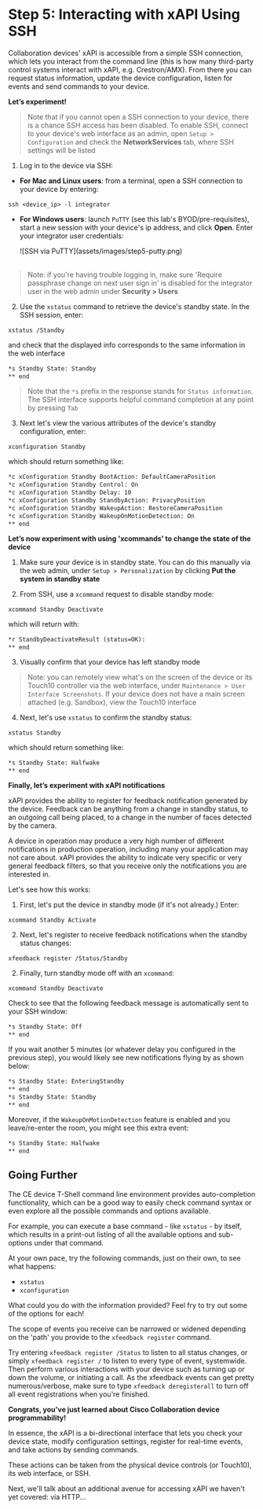 # Step 5: Interacting with xAPI Using SSH

Collaboration devices' xAPI is accessible from a simple SSH connection, which lets you interact from the command line (this is how many third-party control systems interact with xAPI, e.g. Crestron/AMX). From there you can request status information, update the device configuration, listen for events and send commands to your device.

**Let’s experiment!**

> Note that if you cannot open a SSH connection to your device, there is a chance SSH access has been disabled. To enable SSH, connect to your device's web interface as an admin, open `Setup > Configuration` and check the **NetworkServices** tab, where SSH settings will be listed

1. Log in to the device via SSH:
  * **For Mac and Linux users**: from a terminal, open a SSH connection to your device by entering:
  ```shell
  ssh <device_ip> -l integrator
  ```

  * **For Windows users**: launch `PuTTY` (see this lab's BYOD/pre-requisites), start a new session with your device's ip address, and click **Open**. Enter your integrator user credentials:

    <div align="left">![SSH via PuTTY](assets/images/step5-putty.png)</div><br/>

  > Note: if you're having trouble logging in, make sure 'Require passphrase change on next user sign in' is disabled for the integrator user in the web admin under **Security > Users**

2. Use the `xstatus` command to retrieve the device's standby state.  In the SSH session, enter:
```shell
xstatus /Standby
```
 and check that the displayed info corresponds to the same information in the web interface

   ```shell
   *s Standby State: Standby
   ** end
   ```
   > Note that the `*s` prefix in the response stands for `Status information`. The SSH interface supports helpful command completion at any point by pressing `Tab`

3. Next let's view the various attributes of the device's standby configuration, enter:
  ```shell
  xconfiguration Standby
  ```
  which should return something like:
  ```shell
  *c xConfiguration Standby BootAction: DefaultCameraPosition
  *c xConfiguration Standby Control: On
  *c xConfiguration Standby Delay: 10
  *c xConfiguration Standby StandbyAction: PrivacyPosition
  *c xConfiguration Standby WakeupAction: RestoreCameraPosition
  *c xConfiguration Standby WakeupOnMotionDetection: On
  ** end
  ```

**Let’s now experiment with using 'xcommands' to change the state of the device**

1. Make sure your device is in standby state.  You can do this manually via the web admin, under `Setup > Personalization` by clicking **Put the system in standby state**

2. From SSH, use a `xcommand` request to disable standby mode:
  ```shell
  xcommand Standby Deactivate
  ```
  which will return with:

  ```shell
  *r StandbyDeactivateResult (status=OK):
  ** end
  ```

3. Visually confirm that your device has left standby mode

  >Note: you can remotely view what's on the screen of the device or its Touch10 controller via the web interface, under `Maintenance > User Interface Screenshots`.  If your device does not have a main screen attached (e.g. Sandbox), view the Touch10 interface  

4. Next, let's use `xstatus` to confirm the standby status:
  ```shell
  xstatus Standby
  ```
  which should return something like:
  ```shell
  *s Standby State: Halfwake
  ** end
  ```

**Finally, let’s experiment with xAPI notifications**

xAPI provides the ability to register for feedback notification generated by the device.  Feedback can be anything from a change in standby status, to an outgoing call being placed, to a change in the number of faces detected by the camera.  

A device in operation may produce a very high number of different notifications in production operation, including many your application may not care about.  xAPI provides the ability to indicate very specific or very general feedback filters, so that you receive only the notifications you are interested in.

Let's see how this works:

1. First, let's put the device in standby mode (if it's not already.)  Enter:
  ```shell
  xcommand Standby Activate
  ```

2. Next, let's register to receive feedback notifications when the standby status changes:
  ```shell
  xfeedback register /Status/Standby
  ```

2. Finally, turn standby mode off with an `xcommand`:
  ```shell
  xcommand Standby Deactivate
  ```

  Check to see that the following feedback message is automatically sent to your SSH window:

  ```shell
  *s Standby State: Off
  ** end
```

If you wait another 5 minutes (or whatever delay you configured in the previous step), you would likely see new notifications flying by as shown below:

```shell
*s Standby State: EnteringStandby
** end
*s Standby State: Standby
** end
```

Moreover, if the `WakeupOnMotionDetection` feature is enabled and you leave/re-enter the room, you might see this extra event:

```shell
*s Standby State: Halfwake
** end
```

## Going Further

The CE device T-Shell command line environment provides auto-completion functionality, which can be a good way to easily check command syntax or even explore all the possible commands and options available.

For example, you can execute a base command - like `xstatus` - by itself, which results in a print-out listing of all the available options and sub-options under that command.

At your own pace, try the following commands, just on their own, to see what happens:
-	`xstatus`
-	`xconfiguration`

What could you do with the information provided?  Feel fry to try out some of the options for each!

The scope of events you receive can be narrowed or widened depending on the 'path' you provide to the `xfeedback register` command.

Try entering `xfeedback register /Status` to listen to all status changes, or simply `xfeedback register /` to listen to every type of event, systemwide. Then perform various interactions with your device such as turning up or down the volume, or initiating a call. As the xfeedback events can get pretty numerous/verbose, make sure to type `xfeedback deregisterall` to turn off all event registrations when you're finished.


**Congrats, you've just learned about Cisco Collaboration device programmability!**

In essence, the xAPI is a bi-directional interface that lets you check your device state, modify configuration settings, register for real-time events, and take actions by sending commands.

These actions can be taken from the physical device controls (or Touch10), its web interface, or SSH.  

Next, we'll talk about an additional avenue for accessing xAPI we haven't yet covered: via HTTP...
